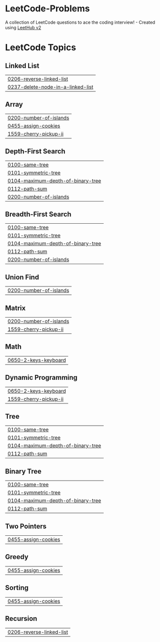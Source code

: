 # LeetCode-Problems
A collection of LeetCode questions to ace the coding interview! - Created using [LeetHub v2](https://github.com/arunbhardwaj/LeetHub-2.0)

<!---LeetCode Topics Start-->
# LeetCode Topics
## Linked List
|  |
| ------- |
| [0206-reverse-linked-list](https://github.com/21arkumar/LeetCode-Problems/tree/master/0206-reverse-linked-list) |
| [0237-delete-node-in-a-linked-list](https://github.com/21arkumar/LeetCode-Problems/tree/master/0237-delete-node-in-a-linked-list) |
## Array
|  |
| ------- |
| [0200-number-of-islands](https://github.com/21arkumar/LeetCode-Problems/tree/master/0200-number-of-islands) |
| [0455-assign-cookies](https://github.com/21arkumar/LeetCode-Problems/tree/master/0455-assign-cookies) |
| [1559-cherry-pickup-ii](https://github.com/21arkumar/LeetCode-Problems/tree/master/1559-cherry-pickup-ii) |
## Depth-First Search
|  |
| ------- |
| [0100-same-tree](https://github.com/21arkumar/LeetCode-Problems/tree/master/0100-same-tree) |
| [0101-symmetric-tree](https://github.com/21arkumar/LeetCode-Problems/tree/master/0101-symmetric-tree) |
| [0104-maximum-depth-of-binary-tree](https://github.com/21arkumar/LeetCode-Problems/tree/master/0104-maximum-depth-of-binary-tree) |
| [0112-path-sum](https://github.com/21arkumar/LeetCode-Problems/tree/master/0112-path-sum) |
| [0200-number-of-islands](https://github.com/21arkumar/LeetCode-Problems/tree/master/0200-number-of-islands) |
## Breadth-First Search
|  |
| ------- |
| [0100-same-tree](https://github.com/21arkumar/LeetCode-Problems/tree/master/0100-same-tree) |
| [0101-symmetric-tree](https://github.com/21arkumar/LeetCode-Problems/tree/master/0101-symmetric-tree) |
| [0104-maximum-depth-of-binary-tree](https://github.com/21arkumar/LeetCode-Problems/tree/master/0104-maximum-depth-of-binary-tree) |
| [0112-path-sum](https://github.com/21arkumar/LeetCode-Problems/tree/master/0112-path-sum) |
| [0200-number-of-islands](https://github.com/21arkumar/LeetCode-Problems/tree/master/0200-number-of-islands) |
## Union Find
|  |
| ------- |
| [0200-number-of-islands](https://github.com/21arkumar/LeetCode-Problems/tree/master/0200-number-of-islands) |
## Matrix
|  |
| ------- |
| [0200-number-of-islands](https://github.com/21arkumar/LeetCode-Problems/tree/master/0200-number-of-islands) |
| [1559-cherry-pickup-ii](https://github.com/21arkumar/LeetCode-Problems/tree/master/1559-cherry-pickup-ii) |
## Math
|  |
| ------- |
| [0650-2-keys-keyboard](https://github.com/21arkumar/LeetCode-Problems/tree/master/0650-2-keys-keyboard) |
## Dynamic Programming
|  |
| ------- |
| [0650-2-keys-keyboard](https://github.com/21arkumar/LeetCode-Problems/tree/master/0650-2-keys-keyboard) |
| [1559-cherry-pickup-ii](https://github.com/21arkumar/LeetCode-Problems/tree/master/1559-cherry-pickup-ii) |
## Tree
|  |
| ------- |
| [0100-same-tree](https://github.com/21arkumar/LeetCode-Problems/tree/master/0100-same-tree) |
| [0101-symmetric-tree](https://github.com/21arkumar/LeetCode-Problems/tree/master/0101-symmetric-tree) |
| [0104-maximum-depth-of-binary-tree](https://github.com/21arkumar/LeetCode-Problems/tree/master/0104-maximum-depth-of-binary-tree) |
| [0112-path-sum](https://github.com/21arkumar/LeetCode-Problems/tree/master/0112-path-sum) |
## Binary Tree
|  |
| ------- |
| [0100-same-tree](https://github.com/21arkumar/LeetCode-Problems/tree/master/0100-same-tree) |
| [0101-symmetric-tree](https://github.com/21arkumar/LeetCode-Problems/tree/master/0101-symmetric-tree) |
| [0104-maximum-depth-of-binary-tree](https://github.com/21arkumar/LeetCode-Problems/tree/master/0104-maximum-depth-of-binary-tree) |
| [0112-path-sum](https://github.com/21arkumar/LeetCode-Problems/tree/master/0112-path-sum) |
## Two Pointers
|  |
| ------- |
| [0455-assign-cookies](https://github.com/21arkumar/LeetCode-Problems/tree/master/0455-assign-cookies) |
## Greedy
|  |
| ------- |
| [0455-assign-cookies](https://github.com/21arkumar/LeetCode-Problems/tree/master/0455-assign-cookies) |
## Sorting
|  |
| ------- |
| [0455-assign-cookies](https://github.com/21arkumar/LeetCode-Problems/tree/master/0455-assign-cookies) |
## Recursion
|  |
| ------- |
| [0206-reverse-linked-list](https://github.com/21arkumar/LeetCode-Problems/tree/master/0206-reverse-linked-list) |
<!---LeetCode Topics End-->